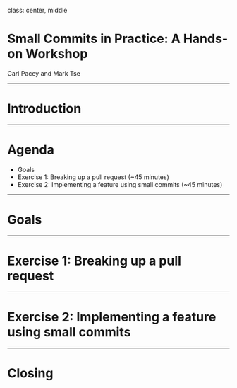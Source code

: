 <!-- Docs: https://github.com/gnab/remark/wiki -->
<!-- Example: https://github.com/gnab/remark/blob/gh-pages/index.html -->

class: center, middle

# Small Commits in Practice: A Hands-on Workshop

Carl Pacey and Mark Tse

---

# Introduction

---

# Agenda

* Goals
* Exercise 1: Breaking up a pull request (~45 minutes)
* Exercise 2: Implementing a feature using small commits (~45 minutes)

---

# Goals

---

# Exercise 1: Breaking up a pull request

---

# Exercise 2: Implementing a feature using small commits

---

# Closing
